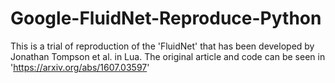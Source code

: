 # Google-FluidNet-Reproduce-Python
This is a trial of reproduction of the 'FluidNet' that has been developed by Jonathan Tompson et al. in Lua. The original article and code can be seen in 'https://arxiv.org/abs/1607.03597'
